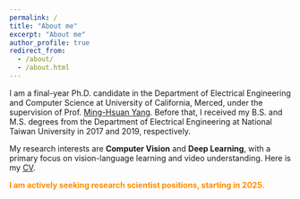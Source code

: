 ```yaml
---
permalink: /
title: "About me"
excerpt: "About me"
author_profile: true
redirect_from: 
  - /about/
  - /about.html
---
```


I am a final-year Ph.D. candidate in the Department of Electrical Engineering and Computer Science at University of California, Merced, under the supervision of Prof. [Ming-Hsuan Yang](http://faculty.ucmerced.edu/mhyang/).
Before that, I received my B.S. and M.S. degrees from the Department of Electrical Engineering at National Taiwan University in 2017 and 2019, respectively.

My research interests are **Computer Vision** and **Deep Learning**, with a primary focus on vision-language learning and video understanding. Here is my [CV](https://wenz116.github.io/files/Yi-Wen_Chen_cv.pdf).

<span style="color:#FF8C00">**I am actively seeking research scientist positions, starting in 2025.**</span>
